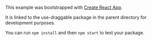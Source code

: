 This example was bootstrapped with [Create React App](https://github.com/facebook/create-react-app).

It is linked to the use-draggable package in the parent directory for development purposes.

You can run `npm install` and then `npm start` to test your package.
